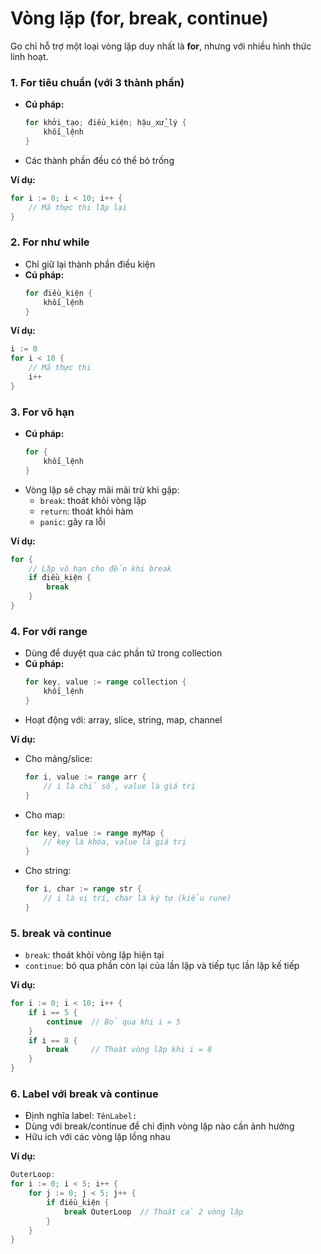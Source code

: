 # Vòng lặp (for, break, continue)

Go chỉ hỗ trợ một loại vòng lặp duy nhất là **for**, nhưng với nhiều hình thức linh hoạt.

### 1. For tiêu chuẩn (với 3 thành phần)
- **Cú pháp:**
  ```go
  for khởi_tạo; điều_kiện; hậu_xử_lý {
      khối_lệnh
  }
  ```
- Các thành phần đều có thể bỏ trống

**Ví dụ:**
```go
for i := 0; i < 10; i++ {
    // Mã thực thi lặp lại
}
```

### 2. For như while
- Chỉ giữ lại thành phần điều kiện
- **Cú pháp:**
  ```go
  for điều_kiện {
      khối_lệnh
  }
  ```

**Ví dụ:**
```go
i := 0
for i < 10 {
    // Mã thực thi
    i++
}
```

### 3. For vô hạn
- **Cú pháp:**
  ```go
  for {
      khối_lệnh
  }
  ```
- Vòng lặp sẽ chạy mãi mãi trừ khi gặp:
  - `break`: thoát khỏi vòng lặp
  - `return`: thoát khỏi hàm
  - `panic`: gây ra lỗi

**Ví dụ:**
```go
for {
    // Lặp vô hạn cho đến khi break
    if điều_kiện {
        break
    }
}
```

### 4. For với range
- Dùng để duyệt qua các phần tử trong collection
- **Cú pháp:**
  ```go
  for key, value := range collection {
      khối_lệnh
  }
  ```
- Hoạt động với: array, slice, string, map, channel

**Ví dụ:**
- Cho mảng/slice:
  ```go
  for i, value := range arr {
      // i là chỉ số, value là giá trị
  }
  ```
- Cho map:
  ```go
  for key, value := range myMap {
      // key là khóa, value là giá trị
  }
  ```
- Cho string:
  ```go
  for i, char := range str {
      // i là vị trí, char là ký tự (kiểu rune)
  }
  ```

### 5. break và continue
- `break`: thoát khỏi vòng lặp hiện tại
- `continue`: bỏ qua phần còn lại của lần lặp và tiếp tục lần lặp kế tiếp

**Ví dụ:**
```go
for i := 0; i < 10; i++ {
    if i == 5 {
        continue  // Bỏ qua khi i = 5
    }
    if i == 8 {
        break     // Thoát vòng lặp khi i = 8
    }
}
```

### 6. Label với break và continue
- Định nghĩa label: `TênLabel:`
- Dùng với break/continue để chỉ định vòng lặp nào cần ảnh hưởng
- Hữu ích với các vòng lặp lồng nhau

**Ví dụ:**
```go
OuterLoop:
for i := 0; i < 5; i++ {
    for j := 0; j < 5; j++ {
        if điều_kiện {
            break OuterLoop  // Thoát cả 2 vòng lặp
        }
    }
}
```
